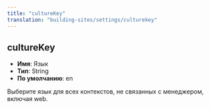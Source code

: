 ```yaml
---
title: "cultureKey"
translation: "building-sites/settings/culturekey"
---
```


## cultureKey

-   **Имя**: Язык
-   **Тип**: String
-   **По умолчанию**: en

Выберите язык для всех контекстов, не связанных с менеджером, включая web.
